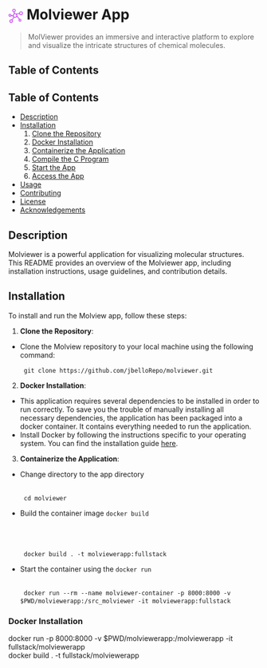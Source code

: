 <h1>
  <img align="center" height="30" src="icon.png" style="vertical-align: text-bottom;"> Molviewer App
</h1>

> MolViewer provides an immersive and interactive platform to explore and visualize the intricate structures of chemical molecules. 


## Table of Contents
## Table of Contents
- [Description](#description)
- [Installation](#installation)
  1. [Clone the Repository](#clone-the-repository)
  2. [Docker Installation](#docker-installation)
  3. [Containerize the Application](#containerize-the-application)
  4. [Compile the C Program](#compile-the-c-program)
  5. [Start the App](#start-the-app)
  6. [Access the App](#access-the-app)
- [Usage](#usage)
- [Contributing](#contributing)
- [License](#license)
- [Acknowledgements](#acknowledgements)

## Description
Molviewer is a powerful application for visualizing molecular structures. This README provides an overview of the Molviewer app, including installation instructions, usage guidelines, and contribution details.

## Installation
To install and run the Molview app, follow these steps:

1. **Clone the Repository**: 
- Clone the Molview repository to your local machine using the following command:
    ```
     git clone https://github.com/jbelloRepo/molviewer.git
    ```
2. **Docker Installation**: 
- This application requires several dependencies to be installed in order to run correctly. To save you the trouble of manually installing all necessary dependencies, the application has been packaged into a docker container. It contains everything needed to run the application.
- Install Docker by following the instructions specific to your operating system. You can find the installation guide [here](https://docs.docker.com/get-docker/).

3. **Containerize the Application**:
- Change directory to the app directory  <br> <br>
    ```
     cd molviewer 
    ```
- Build the container image `docker build` <br> <br> <br> <br>
    ```
     docker build . -t molviewerapp:fullstack
    ```
- Start the container using the `docker run` <br> <br>
    ```
     docker run --rm --name molviewer-container -p 8000:8000 -v $PWD/molviewerapp:/src_molviewer -it molviewerapp:fullstack
    ```


### Docker Installation



docker run -p 8000:8000 -v $PWD/molviewerapp:/molviewerapp -it fullstack/molviewerapp   
docker build . -t fullstack/molviewerapp 
